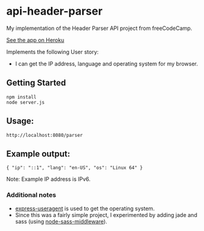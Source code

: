 # api-header-parser
My implementation of the Header Parser API project from freeCodeCamp.

[See the app on Heroku](https://arcane-reef-31516.herokuapp.com/)

Implements the following User story:
*  I can get the IP address, language and operating system for my browser.

## Getting Started
```
npm install
node server.js
```

## Usage:
`http://localhost:8080/parser`

## Example output:
`{ "ip": "::1", "lang": "en-US", "os": "Linux 64" }`

Note: Example IP address is IPv6.

### Additional notes
* [express-useragent](https://github.com/biggora/express-useragent) is used to get the operating system.
* Since this was a fairly simple project, I experimented by adding jade and sass (using [node-sass-middleware](https://github.com/sass/node-sass-middleware)).
